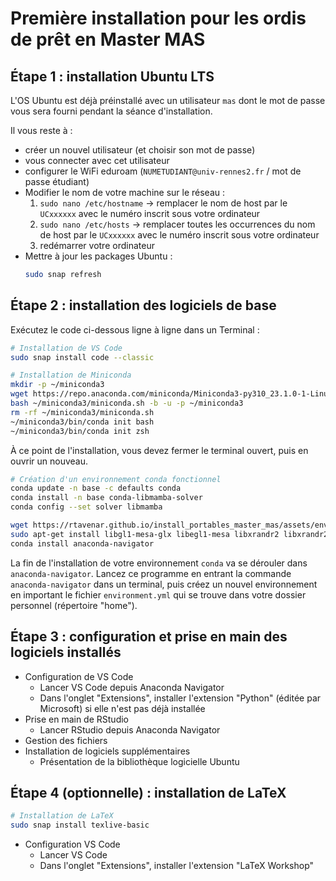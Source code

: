 # Première installation pour les ordis de prêt en Master MAS

## Étape 1 : installation Ubuntu LTS

L'OS Ubuntu est déjà préinstallé avec un utilisateur `mas` dont le mot de passe vous sera fourni pendant la séance d'installation.

Il vous reste à :
* créer un nouvel utilisateur (et choisir son mot de passe)
* vous connecter avec cet utilisateur
* configurer le WiFi eduroam (`NUMETUDIANT@univ-rennes2.fr` / mot de passe étudiant)
* Modifier le nom de votre machine sur le réseau :
    1. `sudo nano /etc/hostname` -> remplacer le nom de host par le `UCxxxxxx` avec le numéro inscrit sous votre ordinateur
    2. `sudo nano /etc/hosts` -> remplacer toutes les occurrences du nom de host par le `UCxxxxxx` avec le numéro inscrit sous votre ordinateur
    3. redémarrer votre ordinateur
* Mettre à jour les packages Ubuntu :
    ```bash
    sudo snap refresh
    ```

## Étape 2 : installation des logiciels de base

Exécutez le code ci-dessous ligne à ligne dans un Terminal :

```bash
# Installation de VS Code
sudo snap install code --classic

# Installation de Miniconda
mkdir -p ~/miniconda3
wget https://repo.anaconda.com/miniconda/Miniconda3-py310_23.1.0-1-Linux-x86_64.sh -O ~/miniconda3/miniconda.sh
bash ~/miniconda3/miniconda.sh -b -u -p ~/miniconda3
rm -rf ~/miniconda3/miniconda.sh
~/miniconda3/bin/conda init bash
~/miniconda3/bin/conda init zsh
```

À ce point de l'installation, vous devez fermer le terminal ouvert, puis en ouvrir un nouveau.

```bash
# Création d'un environnement conda fonctionnel
conda update -n base -c defaults conda
conda install -n base conda-libmamba-solver
conda config --set solver libmamba

wget https://rtavenar.github.io/install_portables_master_mas/assets/environment.yml
sudo apt-get install libgl1-mesa-glx libegl1-mesa libxrandr2 libxrandr2 libxss1 libxcursor1 libxcomposite1 libasound2 libxi6 libxtst6
conda install anaconda-navigator
```

La fin de l'installation de votre environnement `conda` va se dérouler dans `anaconda-navigator`. Lancez ce programme en entrant la commande `anaconda-navigator` dans un terminal, puis créez un nouvel environnement en important le fichier `environment.yml` qui se trouve dans votre dossier personnel (répertoire "home").

<!-- ```bash
conda env create -f environment.yml
echo "\n\nconda activate mas" >> ~/.bashrc
echo "\n\nconda activate mas" >> ~/.zshrc
rm -f environment.yml
``` -->

## Étape 3 : configuration et prise en main des logiciels installés

* Configuration de VS Code
    * Lancer VS Code depuis Anaconda Navigator
    * Dans l'onglet "Extensions", installer l'extension "Python" (éditée par Microsoft) si elle n'est pas déjà installée
* Prise en main de RStudio
    * Lancer RStudio depuis Anaconda Navigator
* Gestion des fichiers
* Installation de logiciels supplémentaires
    * Présentation de la bibliothèque logicielle Ubuntu

## Étape 4 (optionnelle) : installation de LaTeX

```bash
# Installation de LaTeX
sudo snap install texlive-basic
```

* Configuration VS Code
    * Lancer VS Code
    * Dans l'onglet "Extensions", installer l'extension "LaTeX Workshop"
